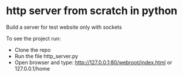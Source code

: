 # http server from scratch in python
Build  a server for test website only with sockets

To see the project run:
* Clone the repo
* Run the file http_server.py
* Open browser and type: http://127.0.0.1:80/webroot/index.html or 127.0.0.1/home
